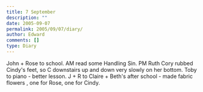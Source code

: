 ```yaml
---
title: 7 September
description: ""
date: 2005-09-07
permalink: 2005/09/07/diary/
author: Edward
comments: []
type: Diary
---
```


John + Rose to school. AM read some Handling Sin. PM Ruth Cory rubbed Cindy's feet, so C downstairs up and down very slowly on her bottom. Toby to piano - better lesson. J + R to Claire + Beth's after school - made fabric flowers , one for Rose, one for Cindy.
